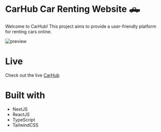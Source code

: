 # CarHub Car Renting Website 🛻
Welcome to CarHub! This project aims to provide a user-friendly platform for renting cars online.

![preview](https://github.com/marikaufmann/CarHub/assets/108984289/99596d56-9832-476a-85e0-c0712937782a)

# Live 
Check out the live [CarHub](https://car-hub-rental.vercel.app/)

# Built with
- NextJS
- ReactJS
- TypeScript
- TailwindCSS

